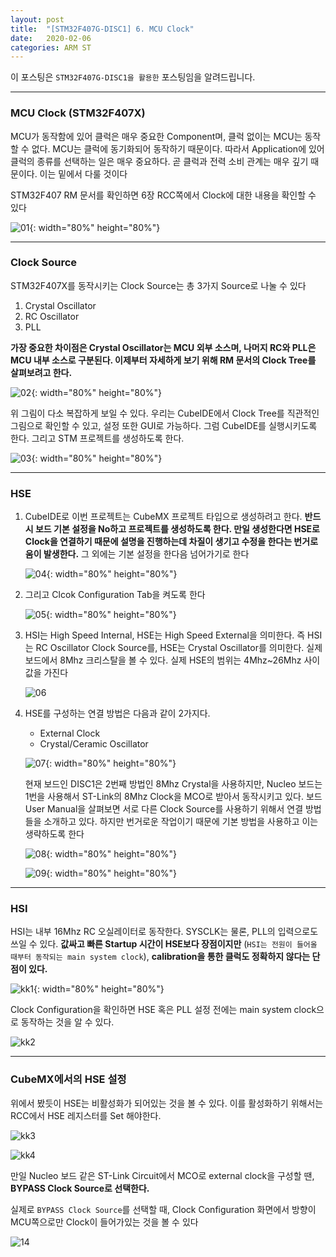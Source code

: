 ```yaml
---
layout: post
title:  "[STM32F407G-DISC1] 6. MCU Clock"
date:   2020-02-06
categories: ARM ST
---
```


이 포스팅은 `STM32F407G-DISC1을 활용한` 포스팅임을 알려드립니다.

---
### MCU Clock (STM32F407X)

MCU가 동작함에 있어 클럭은 매우 중요한 Component며, 클럭 없이는 MCU는 동작할 수 없다. MCU는 클럭에 동기화되어 동작하기 때문이다. 따라서 Application에 있어 클럭의 종류를 선택하는 일은 매우 중요하다. 곧 클럭과 전력 소비 관계는 매우 깊기 때문이다. 이는 밑에서 다룰 것이다

STM32F407 RM 문서를 확인하면 6장 RCC쪽에서 Clock에 대한 내용을 확인할 수 있다

![01](https://drive.google.com/uc?id=1uimpqJyjnnXc0GCn9e5OF_lfw1sgkb6T){: width="80%" height="80%"}

---
### Clock Source

STM32F407X를 동작시키는 Clock Source는 총 3가지 Source로 나눌 수 있다

1. Crystal Oscillator
2. RC Oscillator
3. PLL

__가장 중요한 차이점은 Crystal Oscillator는 MCU 외부 소스며, 나머지 RC와 PLL은 MCU 내부 소스로 구분된다. 이제부터 자세하게 보기 위해 RM 문서의 Clock Tree를 살펴보려고 한다.__


![02](https://drive.google.com/uc?id=1OxvfrhYZLNbMqW2gHGRzvahRVltEiIOj){: width="80%" height="80%"}


위 그림이 다소 복잡하게 보일 수 있다. 우리는 CubeIDE에서 Clock Tree를 직관적인 그림으로 확인할 수 있고, 설정 또한 GUI로 가능하다. 그럼 CubeIDE를 실행시키도록 한다. 그리고 STM 프로젝트를 생성하도록 한다.


![03](https://drive.google.com/uc?id=1UW4epZD6d74_JOS8k4Z2gepQ38hUYMJW){: width="80%" height="80%"}


---
### HSE

1. CubeIDE로 이번 프로젝트는 CubeMX 프로젝트 타입으로 생성하려고 한다. __반드시 보드 기본 설정을 No하고 프로젝트를 생성하도록 한다. 만일 생성한다면 HSE로 Clock을 연결하기 때문에 설명을 진행하는데 차질이 생기고 수정을 한다는 번거로움이 발생한다.__ 그 외에는 기본 설정을 한다음 넘어가기로 한다


    ![04](https://drive.google.com/uc?id=1M2DCPK4C7DzPeBSbzm19hAoN2Nt94kiy){: width="80%" height="80%"}


2. 그리고 Clcok Configuration Tab을 켜도록 한다


    ![05](https://drive.google.com/uc?id=1btnjJ8j23o-6WwrwY2unOiCFy6RYJyOy){: width="80%" height="80%"}


3. HSI는 High Speed Internal, HSE는 High Speed External을 의미한다. 즉 HSI는 RC Oscillator Clock Source를, HSE는 Crystal Oscillator를 의미한다. 실제 보드에서 8Mhz 크리스탈을 볼 수 있다. 실제 HSE의 범위는 4Mhz~26Mhz 사이값을 가진다


    ![06](https://drive.google.com/uc?id=15YK53XzvFWoiWEOeV7luVmqbJTH5iAVP)


4. HSE를 구성하는 연결 방법은 다음과 같이 2가지다.

    * External Clock
    * Crystal/Ceramic Oscillator


    ![07](https://drive.google.com/uc?id=1aYA5rrBGMeIKOXYc2kNMmYyHZKOV7Oxy){: width="80%" height="80%"}


    현재 보드인 DISC1은 2번째 방법인 8Mhz Crystal을 사용하지만, Nucleo 보드는 1번을 사용해서 ST-Link의 8Mhz Clock을 MCO로 받아서 동작시키고 있다. 보드 User Manual을 살펴보면 서로 다른 Clock Source를 사용하기 위해서 연결 방법들을 소개하고 있다. 하지만 번거로운 작업이기 때문에 기본 방법을 사용하고 이는 생략하도록 한다


    ![08](https://drive.google.com/uc?id=1eKi347ywL03fk5KaBLeQZ3X3cW3u_TOv){: width="80%" height="80%"}


    ![09](https://drive.google.com/uc?id=13IQKAMUjZZcG0wE5OA7NoZqxoMNiphft){: width="80%" height="80%"}


---
### HSI

HSI는 내부 16Mhz RC 오실레이터로 동작한다. SYSCLK는 물론, PLL의 입력으로도 쓰일 수 있다. __값싸고 빠른 Startup 시간이 HSE보다 장점이지만__ (`HSI는 전원이 들어올 때부터 동작되는 main system clock`), __calibration을 통한 클럭도 정확하지 않다는 단점이 있다.__


![kk1](https://drive.google.com/uc?id=1OVQoEL3XfGtgFZTx3xsIak4bi_Hog6YC){: width="80%" height="80%"}


Clock Configuration을 확인하면 HSE 혹은 PLL 설정 전에는 main system clock으로 동작하는 것을 알 수 있다.

![kk2](https://drive.google.com/uc?id=1VUR_9ELf45hIpggNqmb5Y_yX8PYdxmJ9)


---
### CubeMX에서의 HSE 설정

위에서 봤듯이 HSE는 비활성화가 되어있는 것을 볼 수 있다. 이를 활성화하기 위해서는 RCC에서 HSE 레지스터를 Set 해야한다.


![kk3](https://drive.google.com/uc?id=1SlMGLqZOw5YHWEAcf38xQmwujhePkEBY)


![kk4](https://drive.google.com/uc?id=1i_kBaaqFJy5r-AvpP4xgC5OKpb8qhQBE)


만일 Nucleo 보드 같은 ST-Link Circuit에서 MCO로 external clock을 구성할 땐, __BYPASS Clock Source로 선택한다.__

실제로 `BYPASS Clock Source`를 선택할 때, Clock Configuration 화면에서 방향이 MCU쪽으로만 Clock이 들어가있는 것을 볼 수 있다


![14](https://drive.google.com/uc?id=1nX654lY8eaIxbH4PoQ-NZYKXl2CRqGJF)
